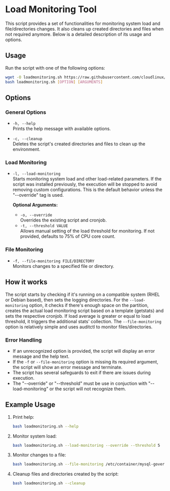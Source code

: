 # Load Monitoring Tool

This script provides a set of functionalities for monitoring system load and file/directories changes. It also cleans up created directories and files when not required anymore. Below is a detailed description of its usage and options.

## Usage
Run the script with one of the following options:

```bash
wget -O loadmonitoring.sh https://raw.githubusercontent.com/cloudlinux/tools/refs/heads/main/loadmonitoring/loadmonitoring.sh 
bash loadmonitoring.sh [OPTION] [ARGUMENTS]
```

## **Options**  

### **General Options**
- `-h, --help`  
  Prints the help message with available options.

- `-c, --cleanup`  
  Deletes the script's created directories and files to clean up the environment.

### **Load Monitoring**
- `-l, --load-monitoring`  
  Starts monitoring system load and other load-related parameters. If the script was installed previously, the execution will be stopped to avoid removing custom configurations. This is the default behavior unless the "--override" tag is used.

  **Optional Arguments:**  
  - `-o, --override`  
    Overrides the existing script and cronjob. 
  - `-t, --threshold VALUE`  
    Allows manual setting of the load threshold for monitoring. If not provided, defaults to 75% of CPU core count.  

### **File Monitoring**
- `-f, --file-monitoring FILE/DIRECTORY`  
  Monitors changes to a specified file or directory. 


## How it works

The script starts by checking if it's running on a compatible system (RHEL or Debian based), then sets the logging directories. For the `--load-monitoring` option, it checks if there's enough space on the partition, creates the actual load monitoring script based on a template (getstats) and sets the respective cronjob. If load average is greater or equal to load threshold, it triggers the additional stats' collection. The `--file-monitoring` option is relatively simple and uses auditctl to monitor files/directories.


### Error Handling
- If an unrecognized option is provided, the script will display an error message and the help text.
- If the `-f` or `--file-monitoring` option is missing its required argument, the script will show an error message and terminate.
- The script has several safeguards to exit if there are issues during execution.
- The "--override" or "--threshold" must be use in conjuction with "--load-monitoring" or the script will not recognize them.

## Example Usage
1. Print help:
   ```bash
   bash loadmonitoring.sh --help
   ```

2. Monitor system load:
   ```bash
   bash loadmonitoring.sh --load-monitoring --override --threshold 5
   ```

3. Monitor changes to a file:
   ```bash
   bash loadmonitoring.sh --file-monitoring /etc/container/mysql-governor.xml
   ```

4. Cleanup files and directories created by the script:
   ```bash
   bash loadmonitoring.sh --cleanup
   ```